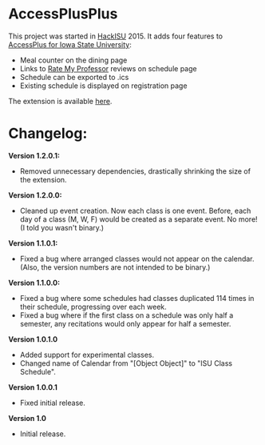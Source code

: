 # AccessPlusPlus
This project was started in <a href="http://hackisu.com/">HackISU</a> 2015. It adds four features to <a href="https://accessplus.iastate.edu/frontdoor/login.jsp">AccessPlus for Iowa State University</a>:

* Meal counter on the dining page
* Links to <a href="http://www.ratemyprofessors.com/">Rate My Professor</a> reviews on schedule page
* Schedule can be exported to .ics
* Existing schedule is displayed on registration page

The extension is available <a href="https://chrome.google.com/webstore/detail/access%2B%2B/cdchknkpbdccmalfabhdjjkckajhbdif">here</a>.

# Changelog:

**Version 1.2.0.1:**
* Removed unnecessary dependencies, drastically shrinking the size of the extension.

**Version 1.2.0.0:**
* Cleaned up event creation. Now each class is one event. Before, each day of a class (M, W, F) would be created as a separate event. No more!
(I told you wasn't binary.)

**Version 1.1.0.1:**
* Fixed a bug where arranged classes would not appear on the calendar. 
(Also, the version numbers are not intended to be binary.)

**Version 1.1.0.0:**
* Fixed a bug where some schedules had classes duplicated 114 times in their schedule, progressing over each week.
* Fixed a bug where if the first class on a schedule was only half a semester, any recitations would only appear for half a semester.

**Version 1.0.1.0**
* Added support for experimental classes.
* Changed name of Calendar from "[Object Object]" to "ISU Class Schedule".

**Version 1.0.0.1**
* Fixed initial release.

**Version 1.0**
* Initial release.
